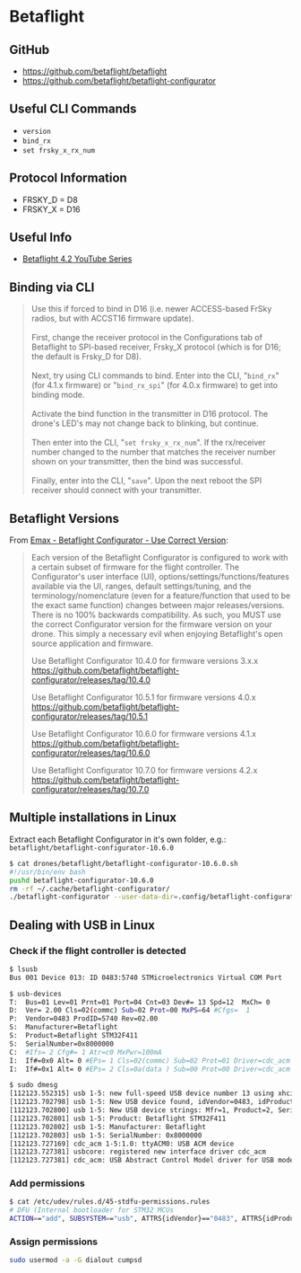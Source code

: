 # Betaflight

## GitHub

* https://github.com/betaflight/betaflight
* https://github.com/betaflight/betaflight-configurator

## Useful CLI Commands

* `version`
* `bind_rx`
* `set frsky_x_rx_num`

## Protocol Information

* FRSKY_D = D8
* FRSKY_X = D16

## Useful Info

* [Betaflight 4.2 YouTube Series](https://www.youtube.com/playlist?list=PLwoDb7WF6c8k_Bpx8QsRHX1mcFjN5lGuw)

## Binding via CLI

> Use this if forced to bind in D16 (i.e. newer ACCESS-based FrSky radios, but with ACCST16 firmware update). \
> \
> First, change the receiver protocol in the Configurations tab of Betaflight to SPI-based receiver, Frsky_X protocol (which is for D16; the default is Frsky_D for D8). \
> \
> Next, try using CLI commands to bind. Enter into the CLI, "`bind_rx`" (for 4.1.x firmware) or "`bind_rx_spi`" (for 4.0.x firmware) to get into binding mode. \
> \
> Activate the bind function in the transmitter in D16 protocol. The drone's LED's may not change back to blinking, but continue. \
> \
> Then enter into the CLI, "`set frsky_x_rx_num`". If the rx/receiver number changed to the number that matches the receiver number shown on your transmitter, then the bind was successful. \
> \
> Finally, enter into the CLI, "`save`". Upon the next reboot the SPI receiver should connect with your transmitter.

## Betaflight Versions

From [Emax - Betaflight Configurator - Use Correct Version](https://emaxmodel.freshdesk.com/support/solutions/articles/63000082816-betaflight-configurator-use-correct-version):

> Each version of the Betaflight Configurator is configured to work with a certain subset of firmware for the flight controller. The Configurator's user interface (UI), options/settings/functions/features available via the UI, ranges, default settings/tuning, and the terminology/nomenclature (even for a feature/function that used to be the exact same function) changes between major releases/versions. There is no 100% backwards compatibility. As such, you MUST use the correct Configurator version for the firmware version on your drone. This simply a necessary evil when enjoying Betaflight's open source application and firmware.
>
> Use Betaflight Configurator 10.4.0 for firmware versions 3.x.x \
> https://github.com/betaflight/betaflight-configurator/releases/tag/10.4.0
>
> Use Betaflight Configurator 10.5.1 for firmware versions 4.0.x \
> https://github.com/betaflight/betaflight-configurator/releases/tag/10.5.1
>
> Use Betaflight Configurator 10.6.0 for firmware versions 4.1.x \
> https://github.com/betaflight/betaflight-configurator/releases/tag/10.6.0
>
> Use Betaflight Configurator 10.7.0 for firmware versions 4.2.x \
> https://github.com/betaflight/betaflight-configurator/releases/tag/10.7.0

## Multiple installations in Linux

Extract each Betaflight Configurator in it's own folder, e.g.: `betaflight/betaflight-configurator-10.6.0`

```bash
$ cat drones/betaflight/betaflight-configurator-10.6.0.sh
#!/usr/bin/env bash
pushd betaflight-configurator-10.6.0
rm -rf ~/.cache/betaflight-configurator/
./betaflight-configurator --user-data-dir=.config/betaflight-configurator-10.6.0
```

## Dealing with USB in Linux

### Check if the flight controller is detected

```bash
$ lsusb
Bus 001 Device 013: ID 0483:5740 STMicroelectronics Virtual COM Port

$ usb-devices
T:  Bus=01 Lev=01 Prnt=01 Port=04 Cnt=03 Dev#= 13 Spd=12  MxCh= 0
D:  Ver= 2.00 Cls=02(commc) Sub=02 Prot=00 MxPS=64 #Cfgs=  1
P:  Vendor=0483 ProdID=5740 Rev=02.00
S:  Manufacturer=Betaflight
S:  Product=Betaflight STM32F411
S:  SerialNumber=0x8000000
C:  #Ifs= 2 Cfg#= 1 Atr=c0 MxPwr=100mA
I:  If#=0x0 Alt= 0 #EPs= 1 Cls=02(commc) Sub=02 Prot=01 Driver=cdc_acm
I:  If#=0x1 Alt= 0 #EPs= 2 Cls=0a(data ) Sub=00 Prot=00 Driver=cdc_acm

$ sudo dmesg
[112123.552315] usb 1-5: new full-speed USB device number 13 using xhci_hcd
[112123.702798] usb 1-5: New USB device found, idVendor=0483, idProduct=5740, bcdDevice= 2.00
[112123.702800] usb 1-5: New USB device strings: Mfr=1, Product=2, SerialNumber=3
[112123.702801] usb 1-5: Product: Betaflight STM32F411
[112123.702802] usb 1-5: Manufacturer: Betaflight
[112123.702803] usb 1-5: SerialNumber: 0x8000000
[112123.727169] cdc_acm 1-5:1.0: ttyACM0: USB ACM device
[112123.727381] usbcore: registered new interface driver cdc_acm
[112123.727381] cdc_acm: USB Abstract Control Model driver for USB modems and ISDN adapters
```

### Add permissions

```bash
$ cat /etc/udev/rules.d/45-stdfu-permissions.rules
# DFU (Internal bootloader for STM32 MCUs
ACTION=="add", SUBSYSTEM=="usb", ATTRS{idVendor}=="0483", ATTRS{idProduct}=="df11", MODE="0664", GROUP="plugdev"
```

### Assign permissions

```bash
sudo usermod -a -G dialout cumpsd
```

